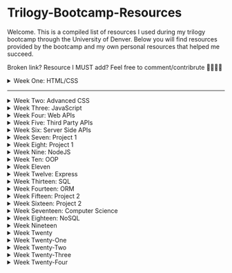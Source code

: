 # Trilogy-Bootcamp-Resources
Welcome. This is a compiled list of resources I used during my trilogy bootcamp through the University of Denver. Below you will find resources provided by the bootcamp and my own personal resources that helped me succeed.

Broken link? Resource I MUST add? Feel free to comment/contribrute 💖👩🏻‍💻

<details closed>
 <summary>Week One: HTML/CSS</summary>
  
| Assigned  | Recommended |
| ------------- | ------------- |
| Content Cell  | Content Cell  |
| Content Cell  | Content Cell  |
 
 
 <details closed>
 <summary> Homework</summary>
 </details>
 
</details>

<hr>

<details closed>
 <summary>Week Two: Advanced CSS</summary>
  
Coming Soon
</details>

<details closed>
 <summary>Week Three: JavaScript</summary>
  
Coming Soon
</details>

<details closed>
 <summary>Week Four: Web APIs</summary>
  
<details closed>
 <summary> Homework</summary>
 </details>
</details>

<details closed>
 <summary>Week Five: Third Party APIs</summary>
  
Coming Soon
</details>

<details closed>
 <summary>Week Six: Server Side APIs</summary>
  
Coming Soon
</details>

<details closed>
 <summary>Week Seven: Project 1</summary>
  
Coming Soon
</details>

<details closed>
 <summary>Week Eight: Project 1</summary>
  
Coming Soon
</details>

<details closed>
 <summary>Week Nine: NodeJS</summary>
  
Coming Soon
</details>

<details closed>
 <summary>Week Ten: OOP</summary>
  
Coming Soon
</details>

<details closed>
 <summary>Week Eleven</summary>
  
Coming Soon
</details>

<details closed>
 <summary>Week Twelve: Express</summary>
  
Coming Soon
</details>

<details closed>
 <summary>Week Thirteen: SQL</summary>
  
Coming Soon
</details>

<details closed>
 <summary>Week Fourteen: ORM</summary>
  
Coming Soon
</details>

<details closed>
 <summary>Week Fifteen: Project 2</summary>
  
Coming Soon
</details>

<details closed>
 <summary>Week Sixteen: Project 2</summary>
  
Coming Soon
</details>

<details closed>
 <summary>Week Seventeen: Computer Science</summary>
  
Coming Soon
</details>

<details closed>
 <summary>Week Eighteen: NoSQL</summary>
  
Coming Soon
</details>

<details closed>
 <summary>Week Nineteen</summary>
  
Coming Soon
</details>

<details closed>
 <summary>Week Twenty</summary>
  
Coming Soon
</details>

<details closed>
 <summary>Week Twenty-One</summary>
  
Coming Soon
</details>

<details closed>
 <summary>Week Twenty-Two</summary>
  
Coming Soon
</details>

<details closed>
 <summary>Week Twenty-Three</summary>
  
Coming Soon
</details>

<details closed>
 <summary>Week Twenty-Four</summary>
  
Coming Soon
</details>
